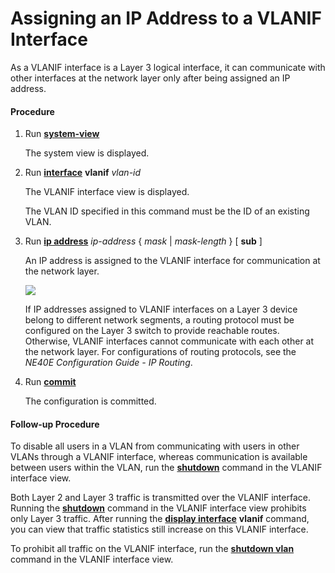 Assigning an IP Address to a VLANIF Interface
=============================================

As a VLANIF interface is a Layer 3 logical interface, it can communicate with other interfaces at the network layer only after being assigned an IP address.

#### Procedure

1. Run [**system-view**](cmdqueryname=system-view)
   
   
   
   The system view is displayed.
2. Run [**interface**](cmdqueryname=interface) **vlanif** *vlan-id*
   
   
   
   The VLANIF interface view is displayed.
   
   
   
   The VLAN ID specified in this command must be the ID of an existing VLAN.
3. Run [**ip address**](cmdqueryname=ip+address) *ip-address* { *mask* | *mask-length* } [ **sub** ]
   
   
   
   An IP address is assigned to the VLANIF interface for communication at the network layer.
   
   
   
   ![](../../../../public_sys-resources/note_3.0-en-us.png) 
   
   If IP addresses assigned to VLANIF interfaces on a Layer 3 device belong to different network segments, a routing protocol must be configured on the Layer 3 switch to provide reachable routes. Otherwise, VLANIF interfaces cannot communicate with each other at the network layer. For configurations of routing protocols, see the *NE40E Configuration Guide - IP Routing*.
4. Run [**commit**](cmdqueryname=commit)
   
   
   
   The configuration is committed.

#### Follow-up Procedure

To disable all users in a VLAN from communicating with users in other VLANs through a VLANIF interface, whereas communication is available between users within the VLAN, run the [**shutdown**](cmdqueryname=shutdown) command in the VLANIF interface view.

Both Layer 2 and Layer 3 traffic is transmitted over the VLANIF interface. Running the [**shutdown**](cmdqueryname=shutdown) command in the VLANIF interface view prohibits only Layer 3 traffic. After running the [**display interface**](cmdqueryname=display+interface) **vlanif** command, you can view that traffic statistics still increase on this VLANIF interface.

To prohibit all traffic on the VLANIF interface, run the [**shutdown vlan**](cmdqueryname=shutdown+vlan) command in the VLANIF interface view.